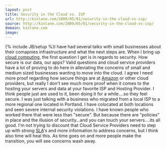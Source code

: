 ```yaml
---
layout: post
title: Security in the Cloud vs. ISP
url: http://kinlane.com/2009/05/01/security-in-the-cloud-vs-isp/
source: http://kinlane.com/2009/05/01/security-in-the-cloud-vs-isp/
domain: kinlane.com
image: 
---
```

{% include JB/setup %}I have had several talks with small businesses about their comapnies infrastructure and what the next steps are. When I bring up <a class="zem_slink" title="Cloud Computing" rel="wikinvest" href="http://www.wikinvest.com/concept/Cloud_Computing">cloud computing</a>, the first question I get is in regards to security. How secure is our data, our apps? Valid questions and cloud service providers have a lot of proving to do here in alleviating the concerns of small and medium sized businesses wanting to move into the cloud. I agree I need more proof regarding how secure things are at <a class="zem_slink" title="Amazon" rel="homepage" href="http://amazon.com/">Amazon</a> or other cloud providers, but really I don't see much more proof when it comes to the hosting your servers and data at your favorite ISP and Hosting Provider. I think people just are used to it, been doing it for a while....so they feel secure. I was just talking with a business who migrated from a local ISP to a more regional one located in Portland. I have colocated at both locations and seen severe internal security violations. I have known people who worked there that were less than "secure". But because there are "policies" in place and the illusion of security...and you can touch your servers....its all good. I'm not trying to discount that Cloud Service Providers need to step up with strong <a class="zem_slink" title="Service level agreement" rel="wikipedia" href="http://en.wikipedia.org/wiki/Service_level_agreement">SLA</a>'s and more information to address concerns, but I think also time will heal this. As time goes on and more people make the transition, you will see concerns wash away.